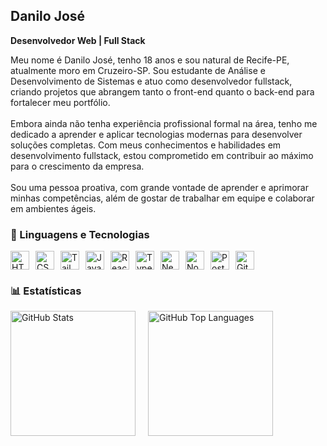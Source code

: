 <h2>Danilo José</h2>
<p><strong>Desenvolvedor Web | Full Stack</strong></p>

<p>
  Meu nome é Danilo José, tenho 18 anos e sou natural de Recife-PE, atualmente moro em Cruzeiro-SP. Sou estudante de Análise e Desenvolvimento de Sistemas e atuo como desenvolvedor fullstack, criando projetos que abrangem tanto o front-end quanto o back-end para fortalecer meu portfólio.<br><br>
  Embora ainda não tenha experiência profissional formal na área, tenho me dedicado a aprender e aplicar tecnologias modernas para desenvolver soluções completas. Com meus conhecimentos e habilidades em desenvolvimento fullstack, estou comprometido em contribuir ao máximo para o crescimento da empresa.<br><br>
  Sou uma pessoa proativa, com grande vontade de aprender e aprimorar minhas competências, além de gostar de trabalhar em equipe e colaborar em ambientes ágeis.
</p>

<h3>🤖 Linguagens e Tecnologias</h3>
<div style="display: flex; flex-wrap: wrap; gap: 10px; align-items: center;">
    <img 
        alt="HTML" 
        title="HTML" 
        width="30" 
        src="https://cdn.jsdelivr.net/gh/devicons/devicon@latest/icons/html5/html5-original.svg" 
    />
    <img 
        alt="CSS" 
        title="CSS" 
        width="30" 
        src="https://cdn.jsdelivr.net/gh/devicons/devicon@latest/icons/css3/css3-original.svg" 
    />
    <img 
        alt="Tailwind CSS" 
        title="Tailwind CSS" 
        width="30" 
        src="https://cdn.jsdelivr.net/gh/devicons/devicon@latest/icons/tailwindcss/tailwindcss-plain.svg" 
    />
    <img 
        alt="JavaScript" 
        title="JavaScript" 
        width="30" 
        src="https://cdn.jsdelivr.net/gh/devicons/devicon@latest/icons/javascript/javascript-original.svg" 
    />
    <img 
        alt="React" 
        title="React" 
        width="30" 
        src="https://cdn.jsdelivr.net/gh/devicons/devicon@latest/icons/react/react-original.svg" 
    />
    <img 
        alt="TypeScript" 
        title="TypeScript" 
        width="30" 
        src="https://cdn.jsdelivr.net/gh/devicons/devicon@latest/icons/typescript/typescript-original.svg" 
    />
    <img 
        alt="Next.js" 
        title="Next.js" 
        width="30" 
        src="https://cdn.jsdelivr.net/gh/devicons/devicon@latest/icons/nextjs/nextjs-original.svg" 
    />
    <img 
        alt="Node.js" 
        title="Node.js" 
        width="30" 
        src="https://cdn.jsdelivr.net/gh/devicons/devicon@latest/icons/nodejs/nodejs-original.svg" 
    />
    <img 
        alt="PostgreSQL" 
        title="PostgreSQL" 
        width="30" 
        src="https://cdn.jsdelivr.net/gh/devicons/devicon@latest/icons/postgresql/postgresql-original.svg" 
    />
    <img 
        alt="Git" 
        title="Git" 
        width="30" 
        src="https://cdn.jsdelivr.net/gh/devicons/devicon/icons/git/git-original.svg" 
    />
</div>

<h3>📊 Estatísticas</h3>
<div style="display: flex; gap: 20px; flex-wrap: wrap;">
    <img 
        alt="GitHub Stats" 
        height="200" 
        src="https://github-readme-stats.vercel.app/api?username=DaniloPy-coder&show_icons=true&theme=tokyonight&include_all_commits=true&locale=pt-br" 
    />
    <img 
        alt="GitHub Top Languages" 
        height="200" 
        src="https://github-readme-stats.vercel.app/api/top-langs/?username=DaniloPy-coder&theme=tokyonight&layout=compact&custom_title=Tecnologias&langs_count=9" 
    />
</div>
